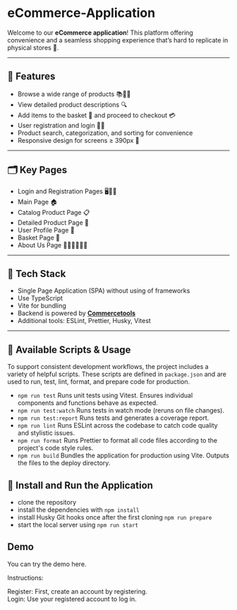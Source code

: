 # eCommerce-Application

Welcome to our **eCommerce application**!
This platform offering convenience and a seamless shopping experience that’s hard to replicate in physical stores 🚀.

---

## 🌟 Features

- Browse a wide range of products 📚👗👟
- View detailed product descriptions 🔍
- Add items to the basket 🛒 and proceed to checkout 💳
- User registration and login 📝🔐
- Product search, categorization, and sorting for convenience
- Responsive design for screens ≥ 390px 📲

---

## 🗂️ Key Pages

- Login and Registration Pages 🖥️🔐📝
- Main Page 🏠
- Catalog Product Page 📋
- Detailed Product Page 🔎
- User Profile Page 👤
- Basket Page 🛒
- About Us Page 🙋‍♂️🙋‍♀️🙋‍♀️

---

## 🧠 Tech Stack

- Single Page Application (SPA) without using of frameworks
- Use TypeScript
- Vite for bundling
- Backend is powered by **[Commercetools](https://commercetools.com/)**
- Additional tools: ESLint, Prettier, Husky, Vitest

---

## 🧰 Available Scripts & Usage

To support consistent development workflows, the project includes a variety of helpful scripts. These scripts are defined in `package.json` and are used to run, test, lint, format, and prepare code for production.

- `npm run test`
  Runs unit tests using Vitest. Ensures individual components and functions behave as expected.
- `npm run test:watch`
  Runs tests in watch mode (reruns on file changes).
- `npm run test:report`
  Runs tests and generates a coverage report.
- `npm run lint`
  Runs ESLint across the codebase to catch code quality and stylistic issues.
- `npm run format`
  Runs Prettier to format all code files according to the project's code style rules.
- `npm run build`
  Bundles the application for production using Vite. Outputs the files to the deploy directory.

## 🚀 Install and Run the Application

- clone the repository
- install the dependencies with `npm install`
- install Husky Git hooks once after the first cloning `npm run prepare`
- start the local server using `npm run start`

## Demo

You can try the demo here.

Instructions:

Register: First, create an account by registering.  
Login: Use your registered account to log in.
